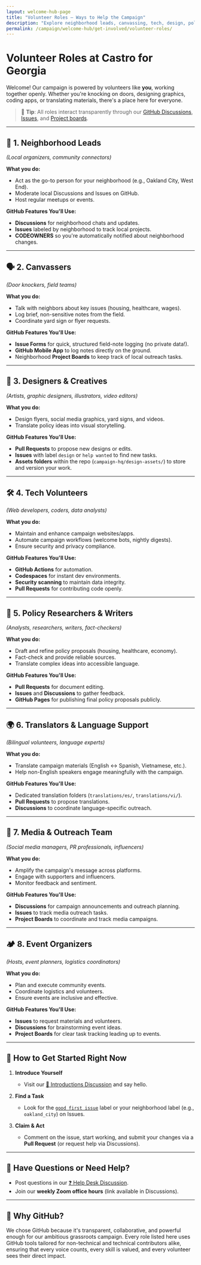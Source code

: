 ```yaml
---
layout: welcome-hub-page
title: "Volunteer Roles – Ways to Help the Campaign"
description: "Explore neighborhood leads, canvassing, tech, design, policy research, translating, and more—find the perfect volunteer role in our open-source campaign."
permalink: /campaign/welcome-hub/get-involved/volunteer-roles/
---
```


# Volunteer Roles at Castro for Georgia

Welcome! Our campaign is powered by volunteers like **you**, working together openly. Whether you're knocking on doors, designing graphics, coding apps, or translating materials, there's a place here for everyone.

> 📌 **Tip**: All roles interact transparently through our [GitHub Discussions](https://github.com/CastroForGeorgia/campaign/discussions), [Issues](https://github.com/CastroForGeorgia/campaign/issues), and [Project boards](https://github.com/orgs/CastroForGeorgia/projects).

---

## 🎯 1. Neighborhood Leads

*(Local organizers, community connectors)*

**What you do:**

* Act as the go-to person for your neighborhood (e.g., Oakland City, West End).
* Moderate local Discussions and Issues on GitHub.
* Host regular meetups or events.

**GitHub Features You'll Use:**

* **Discussions** for neighborhood chats and updates.
* **Issues** labeled by neighborhood to track local projects.
* **CODEOWNERS** so you're automatically notified about neighborhood changes.

---

## 🗣️ 2. Canvassers

*(Door knockers, field teams)*

**What you do:**

* Talk with neighbors about key issues (housing, healthcare, wages).
* Log brief, non-sensitive notes from the field.
* Coordinate yard sign or flyer requests.

**GitHub Features You'll Use:**

* **Issue Forms** for quick, structured field-note logging (no private data!).
* **GitHub Mobile App** to log notes directly on the ground.
* Neighborhood **Project Boards** to keep track of local outreach tasks.

---

## 🎨 3. Designers & Creatives

*(Artists, graphic designers, illustrators, video editors)*

**What you do:**

* Design flyers, social media graphics, yard signs, and videos.
* Translate policy ideas into visual storytelling.

**GitHub Features You'll Use:**

* **Pull Requests** to propose new designs or edits.
* **Issues** with label `design` or `help wanted` to find new tasks.
* **Assets folders** within the repo (`campaign-hq/design-assets/`) to store and version your work.

---

## 🛠️ 4. Tech Volunteers

*(Web developers, coders, data analysts)*

**What you do:**

* Maintain and enhance campaign websites/apps.
* Automate campaign workflows (welcome bots, nightly digests).
* Ensure security and privacy compliance.

**GitHub Features You'll Use:**

* **GitHub Actions** for automation.
* **Codespaces** for instant dev environments.
* **Security scanning** to maintain data integrity.
* **Pull Requests** for contributing code openly.

---

## 📖 5. Policy Researchers & Writers

*(Analysts, researchers, writers, fact-checkers)*

**What you do:**

* Draft and refine policy proposals (housing, healthcare, economy).
* Fact-check and provide reliable sources.
* Translate complex ideas into accessible language.

**GitHub Features You'll Use:**

* **Pull Requests** for document editing.
* **Issues** and **Discussions** to gather feedback.
* **GitHub Pages** for publishing final policy proposals publicly.

---

## 🌍 6. Translators & Language Support

*(Bilingual volunteers, language experts)*

**What you do:**

* Translate campaign materials (English ↔ Spanish, Vietnamese, etc.).
* Help non-English speakers engage meaningfully with the campaign.

**GitHub Features You'll Use:**

* Dedicated translation folders (`translations/es/`, `translations/vi/`).
* **Pull Requests** to propose translations.
* **Discussions** to coordinate language-specific outreach.

---

## 📢 7. Media & Outreach Team

*(Social media managers, PR professionals, influencers)*

**What you do:**

* Amplify the campaign's message across platforms.
* Engage with supporters and influencers.
* Monitor feedback and sentiment.

**GitHub Features You'll Use:**

* **Discussions** for campaign announcements and outreach planning.
* **Issues** to track media outreach tasks.
* **Project Boards** to coordinate and track media campaigns.

---

## 🏕️ 8. Event Organizers

*(Hosts, event planners, logistics coordinators)*

**What you do:**

* Plan and execute community events.
* Coordinate logistics and volunteers.
* Ensure events are inclusive and effective.

**GitHub Features You'll Use:**

* **Issues** to request materials and volunteers.
* **Discussions** for brainstorming event ideas.
* **Project Boards** for clear task tracking leading up to events.

---

## 🌟 How to Get Started Right Now

1. **Introduce Yourself**

   * Visit our [👋 Introductions Discussion](https://github.com/CastroForGeorgia/campaign/discussions) and say hello.

2. **Find a Task**

   * Look for the [`good first issue`](https://github.com/CastroForGeorgia/campaign/issues?q=is%3Aissue+label%3A%22good+first+issue%22) label or your neighborhood label (e.g., `oakland_city`) on Issues.

3. **Claim & Act**

   * Comment on the issue, start working, and submit your changes via a **Pull Request** (or request help via Discussions).

---

## 💬 Have Questions or Need Help?

* Post questions in our [❓ Help Desk Discussion](https://github.com/CastroForGeorgia/campaign/discussions).
* Join our **weekly Zoom office hours** (link available in Discussions).

---

## 🚀 Why GitHub?

We chose GitHub because it's transparent, collaborative, and powerful enough for our ambitious grassroots campaign. Every role listed here uses GitHub tools tailored for non-technical and technical contributors alike, ensuring that every voice counts, every skill is valued, and every volunteer sees their direct impact.
